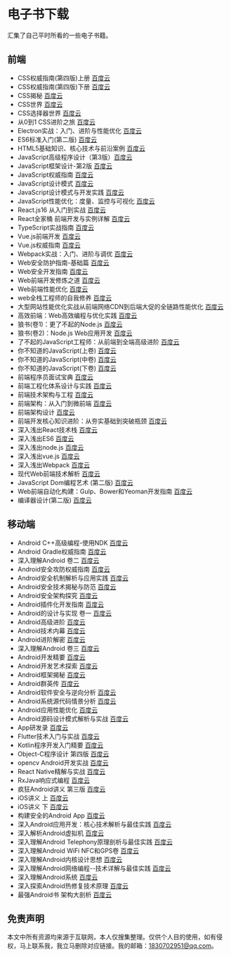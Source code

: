 # 电子书下载
汇集了自己平时所看的一些电子书籍。

## 前端
* CSS权威指南(第四版)上册 [百度云](https://pan.baidu.com/s/17HaWe7u4ao4otTcv_OgMVQ?pwd=0e26)
* CSS权威指南(第四版)下册 [百度云](https://pan.baidu.com/s/1DRp-8GpRH39TEFIoPmGMsw?pwd=ujwx)
* CSS揭秘 [百度云](https://pan.baidu.com/s/140eB733Ld7p8PpTY5yNGdw?pwd=1cdj)
* CSS世界 [百度云](https://pan.baidu.com/s/1tX1TuqZy5Y12lsPXWWwNrQ?pwd=hbv7)
* CSS选择器世界 [百度云](https://pan.baidu.com/s/1EICiPocf10g3jitWfSCBQw?pwd=ngja)
* 从0到1 CSS进阶之旅 [百度云](https://pan.baidu.com/s/1jozUBllbiHyntKYkm9QsCQ?pwd=2l11)
* Electron实战：入门、进阶与性能优化 [百度云](https://pan.baidu.com/s/1dXEAiEDVX5T_l_9WlUT4fA?pwd=9yp2)
* ES6标准入门(第二版) [百度云](https://pan.baidu.com/s/1uBS1mH3crOf6vftrMW4rJg?pwd=4wax)
* HTML5基础知识、核心技术与前沿案例 [百度云](https://pan.baidu.com/s/1f7zL6GURwua2iy_nqdt1Bw?pwd=928k)
* JavaScript高级程序设计（第3版）[百度云](https://pan.baidu.com/s/1SUdSA73b6ZtjgYIPSAzLJg?pwd=wzef)
* JavaScript框架设计-第2版 [百度云](https://pan.baidu.com/s/1SfC0hywQJ8yVUX4YR6JYoA?pwd=mpvh)
* JavaScript权威指南 [百度云](https://pan.baidu.com/s/1n8AVJgZIUmQnxujgjgPABw?pwd=2cga)
* JavaScript设计模式 [百度云](https://pan.baidu.com/s/1TzzCcwG6F1r2ch8Q6kWkZQ?pwd=5v63)
* JavaScript设计模式与开发实践 [百度云](https://pan.baidu.com/s/190wm1O3wyzZIvq0uMMfEhw?pwd=kmtj)
* JavaScript性能优化：度量、监控与可视化 [百度云](https://pan.baidu.com/s/1ICfNQRVVGZ5fx8vGuvTZMg?pwd=geqd)
* React.js16 从入门到实战 [百度云](https://pan.baidu.com/s/1bqwukN_4gjE05zkjEq4EJg?pwd=cgp9)
* React全家桶 前端开发与实例详解 [百度云](https://pan.baidu.com/s/16jtBgUk8IV0OyZbBrh3kwg?pwd=zop8)
* TypeScript实战指南 [百度云](https://pan.baidu.com/s/1qcbVyXBDxqN6FwBR5cSoOQ?pwd=mopg)
* Vue.js前端开发 [百度云](https://pan.baidu.com/s/1RlNqjSXIhSBkGs3_b_Ydhw?pwd=plxu)
* Vue.js权威指南 [百度云](https://pan.baidu.com/s/1QBnxTqs7M41fI3w4EdB6eg?pwd=209j)
* Webpack实战：入门、进阶与调优 [百度云](https://pan.baidu.com/s/1SeIzLgRgKVllETk-43gkPg?pwd=ps92)
* Web安全防护指南-基础篇 [百度云](https://pan.baidu.com/s/1xBXTpjFKg5srcnGJgNEBAA?pwd=kna8)
* Web安全开发指南 [百度云](https://pan.baidu.com/s/12A7_bAT9kts2kCFcvSBngA?pwd=8u5f)
* Web前端开发修炼之道 [百度云](https://pan.baidu.com/s/18km1900RfWUVtqq4B4P2BA?pwd=2ua4)
* Web前端性能优化 [百度云](https://pan.baidu.com/s/1w2aRAYjOlzDpK1P9s7DRZg?pwd=ycff)
* web全栈工程师的自我修养 [百度云](https://pan.baidu.com/s/1yn9PnQyriizerj9w0s6z-Q?pwd=sz3i)
* 大型网站性能优化实战从前端网络CDN到后端大促的全链路性能优化 [百度云](https://pan.baidu.com/s/1G72NZ3uOkJmAqwyGSZaFkA?pwd=sgh4)
* 高效前端：Web高效编程与优化实践 [百度云](https://pan.baidu.com/s/14VDZYAF4ayqoyxlevTCCcQ?pwd=cow7)
* 狼书(卷1)：更了不起的Node.js [百度云](https://pan.baidu.com/s/1DGuw7RzMWSIifvAsmiPhAg?pwd=x0lk)
* 狼书(卷2)：Node.js Web应用开发 [百度云](https://pan.baidu.com/s/1sP_ypdTIfuK28tERp7gptQ?pwd=bxod) 
* 了不起的JavaScript工程师：从前端到全端高级进阶 [百度云](https://pan.baidu.com/s/1OnDuRYJDBLCWSx5e8Nac-g?pwd=0lne)
* 你不知道的JavaScript(上卷) [百度云](https://pan.baidu.com/s/1uYFIcfzHmPlZZhFP1x8x3Q?pwd=1yhr)
* 你不知道的JavaScript(中卷) [百度云](https://pan.baidu.com/s/19zJJoIxAWI5QyDpb6o1EWw?pwd=kug4)
* 你不知道的JavaScript(下卷) [百度云](https://pan.baidu.com/s/1IciAJQ4CZDuzLAdie_9vMg?pwd=muyk)
* 前端程序员面试宝典 [百度云](https://pan.baidu.com/s/1riviEMS2FDERS3EQ3yuHug?pwd=mpau)
* 前端工程化体系设计与实践 [百度云](https://pan.baidu.com/s/1DLcKE5lN_RxvDzr2Ve9dVg?pwd=5yu0)
* 前端技术架构与工程 [百度云](https://pan.baidu.com/s/1DZdaPEJO_1XlfIl4sPTXgQ?pwd=j6ev)
* 前端架构：从入门到微前端 [百度云](https://pan.baidu.com/s/1HkUnfohkImhcjc5acgCHHA?pwd=lfqn)
* 前端架构设计 [百度云](https://pan.baidu.com/s/19LY7UCN4aC1Klze7z3kZXw?pwd=tlvf)
* 前端开发核心知识进阶：从夯实基础到突破瓶颈 [百度云](https://pan.baidu.com/s/1-GPZ9eQGypY3PqUIFtT7yg?pwd=wepj)
* 深入浅出React技术栈 [百度云](https://pan.baidu.com/s/1fXjRbLrbc3Skt5V2TiSh1w?pwd=5q65)
* 深入浅出ES6 [百度云](https://pan.baidu.com/s/1qxgCELSUd208tEWP3ylnIQ?pwd=esh8)
* 深入浅出node.js [百度云](https://pan.baidu.com/s/1zNGj5UoI5yws_SF3JxMtaw?pwd=8qlu)
* 深入浅出vue.js [百度云](https://pan.baidu.com/s/1lsmA061mcHa7Ak69_0-6zA?pwd=mck2)
* 深入浅出Webpack [百度云](https://pan.baidu.com/s/1VB0HDpZ_VA9F0z2aiOyktA?pwd=3ow0)
* 现代Web前端技术解析 [百度云](https://pan.baidu.com/s/1Y-mxAWK1rVjLv3V3tPsTwQ?pwd=bqe9)
* JavaScript Dom编程艺术 (第二版)  [百度云](https://pan.baidu.com/s/1h7x6f9TMJDKl6TIZZ9T9Cw?pwd=o1hr)
* Web前端自动化构建：Gulp、Bower和Yeoman开发指南 [百度云](https://pan.baidu.com/s/1Q-_pTZgV7YeckAbXrtpzlw?pwd=p044)
* 编译器设计(第二版) [百度云](https://pan.baidu.com/s/1rXitpq8-Tc3PsOn6Kpvj3Q?pwd=eej3)

## 移动端
* Android C++高级编程-使用NDK [百度云](https://pan.baidu.com/s/1JaA0BajHGm-1Drkj-gFygA?pwd=nrl0)
* Android Gradle权威指南 [百度云](https://pan.baidu.com/s/13o5Oq5zw30_ZYK371wt1Uw?pwd=gxfy)
* 深入理解Android 卷二 [百度云](https://pan.baidu.com/s/1Hzg5mqG4blKJfEEn7Z1e4Q?pwd=74n6)
* Android安全攻防权威指南 [百度云](https://pan.baidu.com/s/1aEZKB5bFsH7CbCXgL3fVQA?pwd=owr9)
* Android安全机制解析与应用实践 [百度云](https://pan.baidu.com/s/1vNSoJGWhm0TTkB1WxaW7-A?pwd=fwn5)
* Android安全技术揭秘与防范 [百度云](https://pan.baidu.com/s/1MkBVMq5-wnMJ_fvdKtw2Cw?pwd=11zy)
* Android安全架构探究 [百度云](https://pan.baidu.com/s/1xIutaC_Q9e9-jNRS7n5y5w?pwd=gvxd)
* Android插件化开发指南 [百度云](https://pan.baidu.com/s/19Ew6p36XpBSFfzAdCasUPw?pwd=eox2)
* Android的设计与实现 卷一 [百度云](https://pan.baidu.com/s/1eyFJ8XZk62lLzosTpOajbg?pwd=8gf5)
* Android高级进阶 [百度云](https://pan.baidu.com/s/1F1m9KosMQQy331niXMT3OA?pwd=q7p2)
* Android技术内幕 [百度云](https://pan.baidu.com/s/16TZoBbHv3brZx6os7d9Eqw?pwd=cqyt)
* Android进阶解密 [百度云]( https://pan.baidu.com/s/1Ug_GPKuLDODugNK2V_0TMQ?pwd=29cv)
* 深入理解Android 卷三 [百度云](https://pan.baidu.com/s/1XQoh0klrB6JGFw7bFls0CQ?pwd=sgv4)
* Android开发精要 [百度云](https://pan.baidu.com/s/1HWnkLsQ5ptP-Lm1ihwrHwA?pwd=gtho)
* Android开发艺术探索 [百度云](https://pan.baidu.com/s/1SvyGo2fcf_C9R6s5z8ZXnA?pwd=23q4)
* Android框架揭秘 [百度云](https://pan.baidu.com/s/1x-kjgFUq63Pxad80KUfpaw?pwd=x2f7)
* Android群英传 [百度云](https://pan.baidu.com/s/1oVUGK6cWE5SBSmB77HAqAA?pwd=d6nc)
* Android软件安全与逆向分析 [百度云](https://pan.baidu.com/s/1vE0DLHeX6kD4PG5HfdNtXg?pwd=qgk8)
* Android系统源代码情景分析 [百度云](https://pan.baidu.com/s/1Rkk093L8hsy--coA7rujew?pwd=dgnp)
* Android应用性能优化 [百度云](https://pan.baidu.com/s/1xVmZ3T3TBN2taBeNeM4QCg?pwd=pjep)
* Android源码设计模式解析与实战 [百度云](https://pan.baidu.com/s/1eDRkLtTc6hOAGHn9s3oKiQ?pwd=dyv9)
* App研发录 [百度云](https://pan.baidu.com/s/1pZtYCzMkbEBG6bZgQMOFYg?pwd=jwnl)
* Flutter技术入门与实战 [百度云](https://pan.baidu.com/s/1uiNnlZeZ0uXNX2EVjQgwvA?pwd=017j)
* Kotlin程序开发入门精要 [百度云](https://pan.baidu.com/s/12YbNHmmJd0jA7IqCKl6Fwg?pwd=83s2)
* Object-C程序设计 第四版 [百度云](https://pan.baidu.com/s/1AnFwgiuGDwrCQ30eeUGo0Q?pwd=x4yg)
* opencv Android开发实战 [百度云](https://pan.baidu.com/s/13tzsSSHDgJ-HZo62IwKLXQ?pwd=34ai)
* React Native精解与实战 [百度云](https://pan.baidu.com/s/1VULftoZ43PeKC6YlFOTfVQ?pwd=w0xq)
* RxJava响应式编程 [百度云](https://pan.baidu.com/s/1AHWauBY1GVBomsqVZNM5vg?pwd=k3x7)
* 疯狂Android讲义 第三版 [百度云](https://pan.baidu.com/s/1Ye9cD8DYH0aBwAnB6sg44g?pwd=zmd8)
* iOS讲义 上 [百度云](https://pan.baidu.com/s/13RQUhWeCWc9ZmxAaiKLvqA?pwd=4qjk)
* iOS讲义 下 [百度云](https://pan.baidu.com/s/1gJw0wKjIQ8ofPcl0ecU9gw?pwd=q79b)
* 构建安全的Android App [百度云](https://pan.baidu.com/s/1YoVuy72jK4lLhxgs0EDmig?pwd=y3ii)
* 深入Android应用开发：核心技术解析与最佳实践 [百度云](https://pan.baidu.com/s/1EUmX0ZO7gxiVvRQFGZcIcg?pwd=5apm)
* 深入解析Android虚拟机 [百度云](https://pan.baidu.com/s/1IsFpZlevSFG_LFiHbsxCEQ?pwd=y1d5)
* 深入理解Android Telephony原理剖析与最佳实践 [百度云](https://pan.baidu.com/s/1mSEXlMujhl5vhi-14DVpYQ?pwd=0j8l)
* 深入理解Android WiFi NFC和GPS卷 [百度云](https://pan.baidu.com/s/189HPyRVWUHI94PJiTZ-L1g?pwd=r7s5)
* 深入理解Android内核设计思想 [百度云](https://pan.baidu.com/s/1BUy13KSLiPhKHQyuyi6RQA?pwd=xvbd)
* 深入理解Android网络编程--技术详解与最佳实践 [百度云](https://pan.baidu.com/s/1kYyYrAC4QezELuNSu_qMkA?pwd=pbd4)
* 深入理解Android系统 [百度云](https://pan.baidu.com/s/1Yp06Qzsmx0Krk81hxquMNA?pwd=5e7w)
* 深入探索Android热修复技术原理 [百度云](https://pan.baidu.com/s/1cCUpdILRGonkeI23PWma_Q?pwd=1sz2)
* 最强Android书 架构大剖析 [百度云](https://pan.baidu.com/s/1w6bXlNjEaA7mmvXR3_SV8w?pwd=po8o)

## 免责声明
本文中所有资源均来源于互联网，本人仅搜集整理。仅供个人目的使用，如有侵权，马上联系我，我立马删除对应链接。我的邮箱：1830702951@qq.com。 